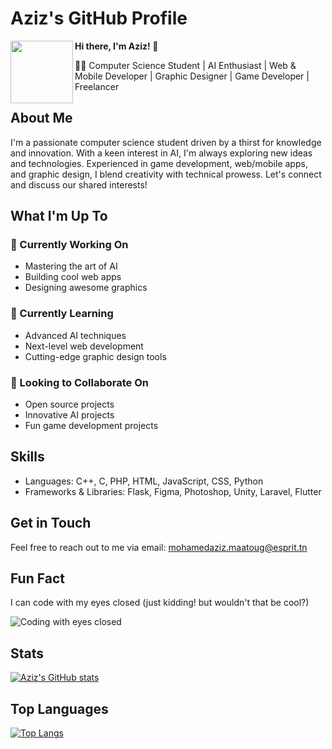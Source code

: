**Aziz's GitHub Profile**
==========================

<a href="https://github.com/AzizMtg">
<img align="left" width="100" height="100" src="![Uploading image.png…]()
"></a>

**Hi there, I'm Aziz! 👋**

👨‍💻 Computer Science Student | AI Enthusiast | Web & Mobile Developer | Graphic Designer | Game Developer | Freelancer

**About Me**
-------------

I'm a passionate computer science student driven by a thirst for knowledge and innovation. With a keen interest in AI, I'm always exploring new ideas and technologies. Experienced in game development, web/mobile apps, and graphic design, I blend creativity with technical prowess. Let's connect and discuss our shared interests!

**What I'm Up To**
-----------------

### 🔭 Currently Working On

* Mastering the art of AI
* Building cool web apps
* Designing awesome graphics

### 🌱 Currently Learning

* Advanced AI techniques
* Next-level web development
* Cutting-edge graphic design tools

### 👯 Looking to Collaborate On

* Open source projects
* Innovative AI projects
* Fun game development projects

**Skills**
---------

* Languages: C++, C, PHP, HTML, JavaScript, CSS, Python
* Frameworks & Libraries: Flask, Figma, Photoshop, Unity, Laravel, Flutter

**Get in Touch**
--------------

Feel free to reach out to me via email: [mohamedaziz.maatoug@esprit.tn](mailto:mohamedaziz.maatoug@esprit.tn)

**Fun Fact**
------------

I can code with my eyes closed (just kidding! but wouldn't that be cool?)

![Coding with eyes closed](https://media.giphy.com/media/LmNwrBhejkK9E/giphy.gif)

**Stats**
--------

[![Aziz's GitHub stats](https://github-readme-stats.vercel.app/api?username=AzizMtg&count_private=true&show_icons=true&theme=radical)](https://github.com/AzizMtg)

**Top Languages**
----------------

[![Top Langs](https://github-readme-stats.vercel.app/api/top-langs/?username=AzizMtg&layout=compact&theme=radical)](https://github.com/AzizMtg)
